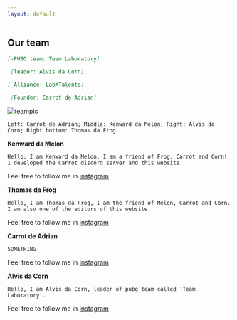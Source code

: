 ```yaml
---
layout: default 
--- 
```


## Our team

```md
[-PUBG team: Team Laboratory]

 [leader: Alvis da Corn]
```
```md
[-Alliance: LabXTalents]

 [Founder: Carrot de Adrian]
```

![teampic](https://user-images.githubusercontent.com/77493028/104924892-0add9080-59d9-11eb-91a3-ed00fd0428d2.jpeg)

`Left: Carrot de Adrian; Middle: Kenward da Melon; Right: Alvis da Corn; Right bottom: Thomas da Frog`

  **Kenward da Melon**
  
  ```
  Hello, I am Kenward da Melon, I am a friend of Frog, Carrot and Corn! I developed the Carrot discord server and this website. 
  ```
  Feel free to follow me in [instagram](https://www.instagram.com/kenwardc_1122/)

  **Thomas da Frog**
  
  ```
  Hello, I am Thomas da Frog, I am the friend of Melon, Carrot and Corn. I am also one of the editors of this website.
  ```
  
  Feel free to follow me in [instagram](https://www.instagram.com/thomasng.203/)
  
  **Carrot de Adrian**

  ```
  SOMETHING
  ```
  
  Feel free to follow me in [instagram](https://www.instagram.com/skyeccho/)
 
  
  **Alvis da Corn**
  
  ```
  Hello, I am Alvis da Corn, leader of pubg team called 'Team Laboratory'.
  ```
  
  Feel free to follow me in [instagram](https://www.instagram.com/yshalvis06/)
  
